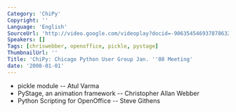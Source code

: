 ```yaml
---
Category: 'ChiPy'
Copyright: ''
Language: 'English'
SourceUrl: 'http://video.google.com/videoplay?docid=-906354546937878632'
Speakers: []
Tags: [chriswebber, openoffice, pickle, pystage]
ThumbnailUrl: ''
Title: 'ChiPy: Chicago Python User Group Jan. ''08 Meeting'
date: '2008-01-01'
---
```

  * pickle module -- Atul Varma 
  * PyStage, an animation framework -- Christopher Allan Webber 
  * Python Scripting for OpenOffice -- Steve Githens 
